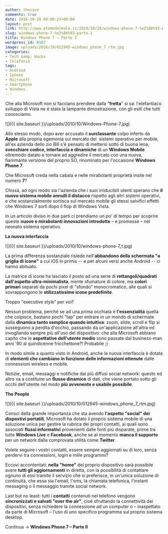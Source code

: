 ```yaml
---
author: thesave
comments: true
date: 2010-10-28 08:00:23+00:00
layout: post
link: http://www.atomodelmale.it/2010/10/28/windows-phone-7-%e2%80%93-parte-i/
slug: windows-phone-7-%e2%80%93-parte-i
title: Windows Phone 7 – Parte I
wordpress_id: 8187
image: uploads/2010/10/012945-windows_phone_7_rtm.jpg
categories:
- Tech &amp; Hacks
- Telefonia
tags:
- Android
- Iphone
- Microsoft
- Smartphone
- Windows
---
```


Che alla Microsoft non si facciano prendere dalla "**fretta**" si sa: l'elefantiaco sviluppo di Vista ne è stata la lampante dimostrazione, con gli esiti che tutti conosciamo.

![]({{ site.baseurl }}/uploads/2010/10/Windows-Phone-7.jpg)

Allo stesso modo, dopo aver accusato il **surclassante** colpo inferto da **Apple** alla propria egemonia sul mercato dei  sistemi operativo per mobile, all'ex azienda dello zio Bill s'è pensato di mettersi sotto di buona lena, **svecchiare codice, interfaccia e dinamiche** di un **Windows Mobile** oltremodo datato e tornare ad aggredire il mercato con una nuova, fiammante versione del proprio SO, rinominato per l'occasione **Windows Phone 7**.

Che Microsoft creda nella cabala e nelle mirabolanti proprietà insite nel numero **7**?

Chissà, ad ogni modo sia l'azienda che i suoi irriducibili utenti sperano che **il nuovo sistema mobile annulli  il distacco** rispetto agli altri sistemi operativi, e che sostanzialmente sortisca sul mercato mobile gli stessi salvifici effetti che Windows 7 sortì dopo il flop di Windows Vista.

In un articolo diviso in due parti ci prendiamo un po' di tempo per scoprire queste **nuove e mirabolanti innovazioni introdotte** – e promesse – nel neonato sistema operativo.

**La nuova interfaccia**

![]({{ site.baseurl }}/uploads/2010/10/windows-phone-7_t.jpg)

La prima differenza sostanziale risiede nell'**abbandono della schermata "a griglia di icone"** a cui iOS in primis -- e per alcuni versi anche Android -- ci hanno abituato.

La matrice di icone ha lasciato il posto ad una serie di **rettangoli/quadrati dall'aspetto ultra-minimalista**, niente sfumature di colore, ma **colori primari** separati da pochi pixel di "sfondo" monocromatico, alle quali si sovrappongono le **stilizzatissime icone predefinite**.

Troppo "executive style" per voi?

Nessun problema, perché se ad una prima occhiata è **l'essenzialità** quella che colpisce, bastano pochi "tap" per entrare in un mondo di schermate dalla **dinamica tanto semplice quando intuitiva**: zoom, slide, scroll e flip si susseguono a perdita d'occhio, passando da un'applicazione all'altra ed invogliando sempre più all'uso del dispositivo: che alla Microsoft abbiano capito che le **aspettative dell'utente  medio** sono passate dal business-man anni '90 al quindicenne fricchettone?! Probabile ;)

In modo simile a quanto visto in Android, anche la nuova interfaccia è dotata di **elementi che cambiano in funzione delle informazioni ottenute** dalle connessioni wireless e mobile.

Notizie, email, messaggi e notifiche dai più diffusi social network: questo ed altro va a costituire un **flusso dinamico** di dati, che viene portato sotto gli occhi dell'utente nel modo **più avvenente e usabile possibile**.

**The People**

![]({{ site.baseurl }}/uploads/2010/10/012945-windows_phone_7_rtm.jpg)

Consci della grande importanza che sta avendo **l'aspetto "social" dei dispostivi portatili**, Microsoft ha dotato il proprio sistema mobile di una soluzione unica per gestire la rubrica dei propri contatti, ai quali sono associati **flussi informativi** provenienti dalle fonti più disparate, prime tra tutte **Windows Live** e **Facebook**, anche se al momento **manca il supporto** per un network dalla comprovata utilità come **Twitter**.

Volete seguire i vostri contatti, essere sempre aggiornati su di loro, senza perdervi tra connessioni, login e mille programmi?

Eccovi accontentati: **nella "home"** del proprio dispositivo sarà possibile avere **tutti gli aggiornamenti** in diretta, con la possibilità di contattare ognuno di essi tramite il servizio che si preferisce, in un'unica soluzione di continuità, che essa sia l'email, l'sms, la chiamata telefonica, l'instant messaging o il messaggio tramite social network.

Last but no least: tutti i **contatti** contenuti nel telefono vengono **sincronizzati e salvati "over the air"**, cioè sfruttando la connettività dei dispositivi, senza richiedere la connessione ad un computer o – inaspettato da parte di Microsoft – l'uso di uno specifico programma sul proprio sistema desktop.

Continua -> **Windows Phone 7 – Parte II**
